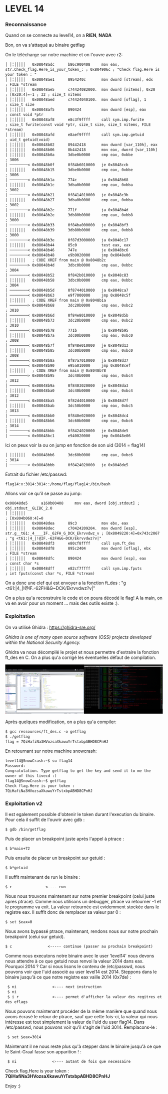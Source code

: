 # LEVEL 14

### Reconnaissance

Quand on se connecte au level14, on a **RIEN**, **NADA**

Bon, on va s'attaqué au binaire getflag

On le télécharge sur notre machine et on l'ouvre avec r2:
```
│ │╎│││││   0x08048adc      b86c900408     mov eax, str.Check_flag.Here_is_your_token_: ; 0x804906c ; "Check flag.Here is your token : "
│ │╎│││││   0x08048ae1      8954240c       mov dword [stream], edx     ; FILE *stream
│ │╎│││││   0x08048ae5      c74424082000.  mov dword [nitems], 0x20    ; [0x20:4]=-1 ; 32 ; size_t nitems
│ │╎│││││   0x08048aed      c74424040100.  mov dword [oflag], 1        ; size_t size
│ │╎│││││   0x08048af5      890424         mov dword [esp], eax        ; const void *ptr
│ │╎│││││   0x08048af8      e8c3f9ffff     call sym.imp.fwrite         ; size_t fwrite(const void *ptr, size_t size, size_t nitems, FILE *stream)
│ │╎│││││   0x08048afd      e8aef9ffff     call sym.imp.getuid         ; uid_t getuid(void)
│ │╎│││││   0x08048b02      89442418       mov dword [var_110h], eax
│ │╎│││││   0x08048b06      8b442418       mov eax, dword [var_110h]
│ │╎│││││   0x08048b0a      3dbe0b0000     cmp eax, 0xbbe              ; 3006
│ ────────< 0x08048b0f      0f84b6010000   je 0x8048ccb
│ │╎│││││   0x08048b15      3dbe0b0000     cmp eax, 0xbbe              ; 3006
│ ────────< 0x08048b1a      774c           ja 0x8048b68
│ │╎│││││   0x08048b1c      3dba0b0000     cmp eax, 0xbba              ; 3002
│ ────────< 0x08048b21      0f8414010000   je 0x8048c3b
│ │╎│││││   0x08048b27      3dba0b0000     cmp eax, 0xbba              ; 3002
│ ────────< 0x08048b2c      771f           ja 0x8048b4d
│ │╎│││││   0x08048b2e      3db80b0000     cmp eax, 0xbb8              ; 3000
│ ────────< 0x08048b33      0f84ba000000   je 0x8048bf3
│ │╎│││││   0x08048b39      3db80b0000     cmp eax, 0xbb8              ; 3000
│ ────────< 0x08048b3e      0f87d3000000   ja 0x8048c17
│ │╎│││││   0x08048b44      85c0           test eax, eax
│ ────────< 0x08048b46      747e           je 0x8048bc6
│ ────────< 0x08048b48      e9b9020000     jmp 0x8048e06
│ │╎│││││   ; CODE XREF from main @ 0x8048b2c
│ ────────> 0x08048b4d      3dbc0b0000     cmp eax, 0xbbc              ; 3004
│ ────────< 0x08048b52      0f842b010000   je 0x8048c83
│ │╎│││││   0x08048b58      3dbc0b0000     cmp eax, 0xbbc              ; 3004
│ ────────< 0x08048b5d      0f8744010000   ja 0x8048ca7
│ ────────< 0x08048b63      e9f7000000     jmp 0x8048c5f
│ │╎│││││   ; CODE XREF from main @ 0x8048b1a
│ ────────> 0x08048b68      3dc20b0000     cmp eax, 0xbc2              ; 3010
│ ────────< 0x08048b6d      0f84e8010000   je 0x8048d5b
│ │╎│││││   0x08048b73      3dc20b0000     cmp eax, 0xbc2              ; 3010
│ ────────< 0x08048b78      771b           ja 0x8048b95
│ │╎│││││   0x08048b7a      3dc00b0000     cmp eax, 0xbc0              ; 3008
│ ────────< 0x08048b7f      0f848e010000   je 0x8048d13
│ │╎│││││   0x08048b85      3dc00b0000     cmp eax, 0xbc0              ; 3008
│ ────────< 0x08048b8a      0f87a7010000   ja 0x8048d37
│ ────────< 0x08048b90      e95a010000     jmp 0x8048cef
│ │╎│││││   ; CODE XREF from main @ 0x8048b78
│ ────────> 0x08048b95      3dc40b0000     cmp eax, 0xbc4              ; 3012
│ ────────< 0x08048b9a      0f8403020000   je 0x8048da3
│ │╎│││││   0x08048ba0      3dc40b0000     cmp eax, 0xbc4              ; 3012
│ ────────< 0x08048ba5      0f82d4010000   jb 0x8048d7f
│ │╎│││││   0x08048bab      3dc50b0000     cmp eax, 0xbc5              ; 3013
│ ────────< 0x08048bb0      0f840e020000   je 0x8048dc4
│ │╎│││││   0x08048bb6      3dc60b0000     cmp eax, 0xbc6              ; 3014
│ ────────< 0x08048bbb      0f8424020000   je 0x8048de5
│ ────────< 0x08048bc1      e940020000     jmp 0x8048e06
```

Ici on peux voir la ou on jump en fonction de son uid (3014 = flag14)
```
│ │╎│││││   0x08048bb6      3dc60b0000     cmp eax, 0xbc6              ; 3014
│ ────────< 0x08048bbb      0f8424020000   je 0x8048de5
```

Extrait du fichier /etc/passwd:
```
flag14:x:3014:3014::/home/flag/flag14:/bin/bash
```

Allons voir ce qu'il se passe au jump:
```
0x08048de5      a160b00408     mov eax, dword [obj.stdout] ; obj.stdout__GLIBC_2.0
│ │╎│││││                                                              ; [0x804b060:4]=0
│ │╎│││││   0x08048dea      89c3           mov ebx, eax
│ │╎│││││   0x08048dec      c70424209204.  mov dword [esp], str.g__t61:_4____IF._62FH_G_DCK_Ekrvvdwz_v ; [0x8049220:4]=0x743c2067 ; "g <t61:|4_|!@IF.-62FH&G~DCK/Ekrvvdwz?v|"
│ │╎│││││   0x08048df3      e80cf8ffff     call sym.ft_des
│ │╎│││││   0x08048df8      895c2404       mov dword [oflag], ebx      ; FILE *stream
│ │╎│││││   0x08048dfc      890424         mov dword [esp], eax        ; const char *s
│ │╎│││││   0x08048dff      e82cf7ffff     call sym.imp.fputs          ; int fputs(const char *s, FILE *stream)
```
On a donc une clef qui est envoyer a la fonction ft_des : "g <t61:|4_|!@IF.-62FH&G~DCK/Ekrvvdwz?v|"

On a plus qu'a reconstruire le code et on poura décodé le flag! A la main, on va en avoir pour un moment ... mais des outils existe :).

### Exploitation

On va utilisé Ghidra : https://ghidra-sre.org/

*Ghidra is one of many open source software (OSS) projects developed within the National Security Agency.*

Ghidra va nous décompilé le projet et nous permettre d'extraire la fonction ft_des en C. On a plus qu'a corrigé les éventuelles défaut de compilation.

![img ghidra](./GHIDRA_SCREEN.png)

Après quelques modification, on a plus qu'a compiler:
```
$ gcc ressources/ft_des.c -o getflag
$ ./getflag
flag = 7QiHafiNa3HVozsaXkawuYrTstxbpABHD8CPnHJ
```
En retournant sur notre machine snowcrash:

```
level14@SnowCrash:~$ su flag14
Password: 
Congratulation. Type getflag to get the key and send it to me the owner of this livecd :)
flag14@SnowCrash:~$ getflag 
Check flag.Here is your token : 7QiHafiNa3HVozsaXkawuYrTstxbpABHD8CPnHJ
```

### Exploitation v2

Il est egalement possible d'obtenir le token durant l'execution du binaire. Pour cela il suffit de l'ouvrir avec gdb :
```
$ gdb /bin/getflag
```

Puis de placer un breakpoint juste après l'appel à ptrace :
```
$ b*main+72
```

Puis ensuite de placer un breakpoint sur getuid :
```
$ b*getuid
```

Il suffit maintenant de run le binaire :
```
$ r               <---- run 
```

Nous nous trouvons maintenant sur notre premier breakpoint (celui juste apres ptrace). Comme nous utilisons un debugger, ptrace
va retourner -1 et le programme va exit. La valeur retournée est evidemment stockée dans le registre eax. Il suffit donc de remplacer
sa valeur par 0 :
```
$ set $eax=0
```

Nous avons bypassé ptrace, maintenant, rendons nous sur notre prochain breakpoint (celui sur getuid). 
```
$ c                <----- continue (passer au prochain breakpoint)
```  

Comme nous executons notre binaire avec le user 'level14' nous devons nous attendre à ce que getuid nous renvoi la valeur 2014 dans eax.
Pourquoi 2014 ? Car si nous lisons le contenu de /etc/passwd, nous pouvons voir que l'uid associé au user level14 est 2014. 
Steppons dans le binaire jusqu'à ce que notre registre eax vaille 2014 (0x7de) : 
```
 $ ni                <---- next instruction
 $ ni
 $ i r               <---- permet d'afficher la valeur des regitres et des eflags
```

Nous pouvons maintenant procéder de la même manière que quand nous avons écrasé le retour de ptrace, sauf que cette fois-ci, la valeur qui nous intéresse
est tout simplement la valeur de l'uid du user flag14. Dans /etc/passwd, nous pouvons voir qu'il s'agit de l'uid 3014. Remplacons-le : 
```
 $ set $eax=3014
```

Maintenant il ne nous reste plus qu'à stepper dans le binaire jusqu'à ce que le Saint-Graal fasse son apparition ! : 
``` 
 $ ni                <---- autant de fois que necessaire
```

Check flag.Here is your token : **7QiHafiNa3HVozsaXkawuYrTstxbpABHD8CPnHJ**

Enjoy :)

